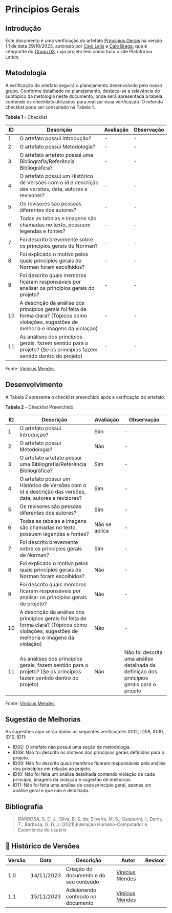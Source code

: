 # Princípios Gerais

## Introdução
Este documento é uma verificação do artefato [Princípios Gerais](https://interacao-humano-computador.github.io/2023.2-PlataformaLattes/analise-de-requisitos/principios-gerais/) na versão 1.1 de data 29/10/2023, autorado por [Caio Lelis]() e [Caio Braga](), que é integrante do  [Grupo 03](https://interacao-humano-computador.github.io/2023.2-PlataformaLattes/),  cujo projeto tem como foco o site Plataforma Lattes.

## Metodologia
A verificação do artefato seguirá o planejamento desenvolvido pelo nosso grupo. Conforme detalhado no planejamento, destaca-se a relevância do subtópico da metologia neste documento, onde será apresentada a tabela contendo os checklists utilizados para realizar essa verificação. O referido checklist pode ser consultado na Tabela 1.

**Tabela 1** - Checklist

| ID  | Descrição     | Avaliação | Observação |
|-----| --------------------------------------------------------------------------------------------------------------- | --------- | --------- |
| 1   | O artefato possui Introdução?                                                                          | -        | - |
| 2 | O artefato possui Metodologia? | - | - |
| 3   | O artefato artefato possui uma Bibliografia/Referência Bibliográfica?                                  | -        | - |
| 4   | O artefato possui um Histórico de Versões com o id e descrição das versões, data, autores e revisores? | -        | - |
| 5   | Os revisores são pessoas diferentes dos autores?|-|-|
| 6 |  Todas as tabelas e imagens são chamadas no texto, possuem legendas e fontes?|-|-|
| 7 | Foi descrito brevemente sobre os princípios gerais de Norman? | - | - |
| 8 | Foi explicado o motivo pelos quais princípios gerais de Norman foram escolhidos? | - | - |
| 9 | Foi descrito quais membros ficaram responsáveis por analisar os princípios gerais do projeto? |- |- |
| 10 | A descrição da análise dos princípios gerais foi feita de forma clara? (Tópicos como violações, sugestões de melhoria e imagens da violação) | - | - |
| 11 | As análises dos princípios gerais, fazem sentido para o projeto? (Se os princípios fazem sentido dentro do projeto) | - | - |

Fonte: [Vinícius Mendes](https://github.com/yabamiah)

## Desenvolvimento
A Tabela 2 apresenta o checklist preenchido após a verificação do artefato.

**Tabela 2** - Checklist Preenchido

| ID  | Descrição     | Avaliação | Observação |
|-----| --------------------------------------------------------------------------------------------------------------- | --------- | --------- |
| 1   | O artefato possui Introdução?                                                                          | Sim        | - |
| 2 | O artefato possui Metodologia? | Não | - |
| 3   | O artefato artefato possui uma Bibliografia/Referência Bibliográfica?                                  | Sim        | - |
| 4   | O artefato possui um Histórico de Versões com o id e descrição das versões, data, autores e revisores? | Sim        | - |
| 5   | Os revisores são pessoas diferentes dos autores?|Sim|-|
| 6 |  Todas as tabelas e imagens são chamadas no texto, possuem legendas e fontes?|Não se aplica|-|
| 7 | Foi descrito brevemente sobre os princípios gerais de Norman? | Sim | - |
| 8 | Foi explicado o motivo pelos quais princípios gerais de Norman foram escolhidos? | Não | - |
| 9 | Foi descrito quais membros ficaram responsáveis por analisar os princípios gerais do projeto? |Não |- |
| 10 | A descrição da análise dos princípios gerais foi feita de forma clara? (Tópicos como violações, sugestões de melhoria e imagens da violação) | Não | - |
| 11 | As análises dos princípios gerais, fazem sentido para o projeto? (Se os princípios fazem sentido dentro do projeto) | Não | Não foi descrita uma análise detalhada da definição dos princípios gerais para o projeto |

Fonte: [Vinícius Mendes](https://github.com/yabamiah)

## Sugestão de Melhorias
As sugestões aqui serão dadas as seguintes verificações ID02, ID08, ID09, ID10, ID11:
- ID02: O artefato não possui uma seção de metodologia.
- ID08: Não foi descrito os motivos dos princípios gerais definidos para o projeto.
- ID09: Não foi descrito quais membros ficaram responsáveis pela análise dos princípios em relação ao projeto.
- ID10: Não foi feita um análise detalhada contendo violação de cada princípio, imagens da violação e sugestão de melhorias.
- ID11: Não foi feita uma análise de cada princípio geral, apenas um análise geral e que não é detalhada.

## Bibliografia

> BARBOSA, S. D. J.; Silva, B. S. da; Silveira, M. S.; Gasparini, I.; Darin, T.; Barbosa, G. D. J. (2021);Interação Humano-Computador e Experiência do usuário

## 📑 Histórico de Versões

| Versão | Data | Descrição | Autor | Revisor |
|--------|------|------------|------|---------|
| 1.0 | 14/11/2023 | Criação do documento e do seu conteúdo |  [Vinícius Mendes](https://github.com/yabamiah)| | 
| 1.1 | 15/11/2023 | Adicionando conteúdo no documento |  [Vinícius Mendes](https://github.com/yabamiah)| | 
